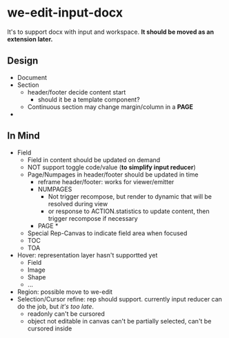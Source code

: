# we-edit-input-docx
It's to support docx with input and workspace. **It should be moved as an extension later.**

## Design
* Document
* Section
    * header/footer decide content start
        * should it be a template component?
    * Continuous section may change margin/column in a **PAGE**
* 
## In Mind
* Field
    * Field in content should be updated on demand
    * NOT support toggle code/value (**to simplify input reducer**)
    * Page/Numpages in header/footer should be updated in time
        * reframe header/footer: works for viewer/emitter
        * NUMPAGES
            * Not trigger recompose, but render to dynamic that will be resolved during view
            * or response to ACTION.statistics to update content, then trigger recompose if necessary
        * PAGE
            * 
    * Special Rep-Canvas to indicate field area when focused
    * TOC
    * TOA
* Hover: representation layer hasn't supportted yet
    * Field
    * Image
    * Shape
    * ...
* Region: possible move to we-edit
* Selection/Cursor refine: rep should support. currently input reducer can do the job, but *it's too late*.
    * readonly can't be cursored
    * object not editable in canvas can't be partially selected, can't be cursored inside


